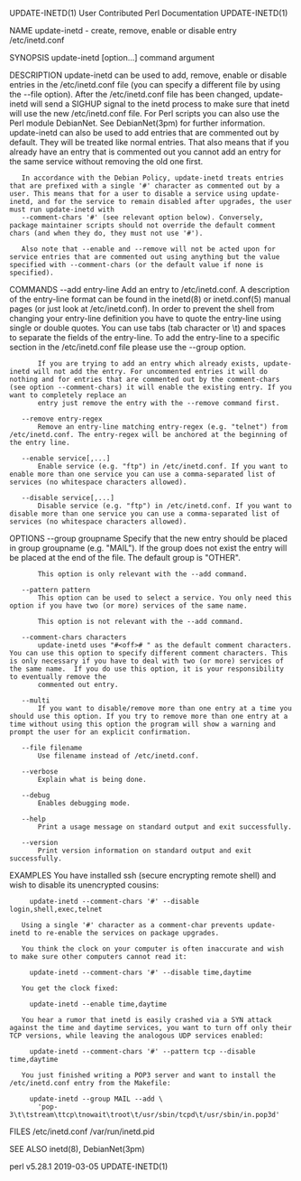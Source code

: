 UPDATE-INETD(1)                                                                                                                           User Contributed Perl Documentation                                                                                                                           UPDATE-INETD(1)

NAME
       update-inetd - create, remove, enable or disable entry /etc/inetd.conf

SYNOPSIS
       update-inetd [option...] command argument

DESCRIPTION
       update-inetd can be used to add, remove, enable or disable entries in the /etc/inetd.conf file (you can specify a different file by using the --file option). After the /etc/inetd.conf file has been changed, update-inetd will send a SIGHUP signal to the inetd process to make sure that inetd will use the
       new /etc/inetd.conf file. For Perl scripts you can also use the Perl module DebianNet. See DebianNet(3pm) for further information. update-inetd can also be used to add entries that are commented out by default. They will be treated like normal entries.  That also means that if you already have an entry
       that is commented out you cannot add an entry for the same service without removing the old one first.

       In accordance with the Debian Policy, update-inetd treats entries that are prefixed with a single '#' character as commented out by a user. This means that for a user to disable a service using update-inetd, and for the service to remain disabled after upgrades, the user must run update-inetd with
       --comment-chars '#' (see relevant option below). Conversely, package maintainer scripts should not override the default comment chars (and when they do, they must not use '#').

       Also note that --enable and --remove will not be acted upon for service entries that are commented out using anything but the value specified with --comment-chars (or the default value if none is specified).

COMMANDS
       --add entry-line
           Add an entry to /etc/inetd.conf. A description of the entry-line format can be found in the inetd(8) or inetd.conf(5) manual pages (or just look at /etc/inetd.conf). In order to prevent the shell from changing your entry-line definition you have to quote the entry-line using single or double quotes.
           You can use tabs (tab character or \t) and spaces to separate the fields of the entry-line. To add the entry-line to a specific section in the /etc/inetd.conf file please use the --group option.

           If you are trying to add an entry which already exists, update-inetd will not add the entry. For uncommented entries it will do nothing and for entries that are commented out by the comment-chars (see option --comment-chars) it will enable the existing entry. If you want to completely replace an
           entry just remove the entry with the --remove command first.

       --remove entry-regex
           Remove an entry-line matching entry-regex (e.g. "telnet") from /etc/inetd.conf. The entry-regex will be anchored at the beginning of the entry line.

       --enable service[,...]
           Enable service (e.g. "ftp") in /etc/inetd.conf. If you want to enable more than one service you can use a comma-separated list of services (no whitespace characters allowed).

       --disable service[,...]
           Disable service (e.g. "ftp") in /etc/inetd.conf. If you want to disable more than one service you can use a comma-separated list of services (no whitespace characters allowed).

OPTIONS
       --group groupname
           Specify that the new entry should be placed in group groupname (e.g. "MAIL"). If the group does not exist the entry will be placed at the end of the file. The default group is "OTHER".

           This option is only relevant with the --add command.

       --pattern pattern
           This option can be used to select a service. You only need this option if you have two (or more) services of the same name.

           This option is not relevant with the --add command.

       --comment-chars characters
           update-inetd uses "#<off># " as the default comment characters.  You can use this option to specify different comment characters. This is only necessary if you have to deal with two (or more) services of the same name.  If you do use this option, it is your responsibility to eventually remove the
           commented out entry.

       --multi
           If you want to disable/remove more than one entry at a time you should use this option. If you try to remove more than one entry at a time without using this option the program will show a warning and prompt the user for an explicit confirmation.

       --file filename
           Use filename instead of /etc/inetd.conf.

       --verbose
           Explain what is being done.

       --debug
           Enables debugging mode.

       --help
           Print a usage message on standard output and exit successfully.

       --version
           Print version information on standard output and exit successfully.

EXAMPLES
       You have installed ssh (secure encrypting remote shell) and wish to disable its unencrypted cousins:

         update-inetd --comment-chars '#' --disable login,shell,exec,telnet

       Using a single '#' character as a comment-char prevents update-inetd to re-enable the services on package upgrades.

       You think the clock on your computer is often inaccurate and wish to make sure other computers cannot read it:

         update-inetd --comment-chars '#' --disable time,daytime

       You get the clock fixed:

         update-inetd --enable time,daytime

       You hear a rumor that inetd is easily crashed via a SYN attack against the time and daytime services, you want to turn off only their TCP versions, while leaving the analogous UDP services enabled:

         update-inetd --comment-chars '#' --pattern tcp --disable time,daytime

       You just finished writing a POP3 server and want to install the /etc/inetd.conf entry from the Makefile:

         update-inetd --group MAIL --add \
           'pop-3\t\tstream\ttcp\tnowait\troot\t/usr/sbin/tcpd\t/usr/sbin/in.pop3d'

FILES
       /etc/inetd.conf /var/run/inetd.pid

SEE ALSO
       inetd(8), DebianNet(3pm)

perl v5.28.1                                                                                                                                           2019-03-05                                                                                                                                       UPDATE-INETD(1)
